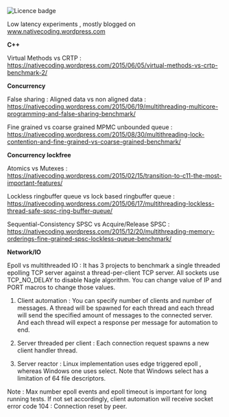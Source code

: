 <td><img src="https://img.shields.io/badge/LICENCE-PUBLIC%20DOMAIN-green.svg" alt="Licence badge"></td>

Low latency experiments , mostly blogged on www.nativecoding.wordpress.com

**C++**

Virtual Methods vs CRTP : https://nativecoding.wordpress.com/2015/06/05/virtual-methods-vs-crtp-benchmark-2/

**Concurrency**

False sharing : Aligned data vs non aligned data : https://nativecoding.wordpress.com/2015/06/19/multithreading-multicore-programming-and-false-sharing-benchmark/

Fine grained vs coarse grained MPMC unbounded queue : https://nativecoding.wordpress.com/2015/08/30/multithreading-lock-contention-and-fine-grained-vs-coarse-grained-benchmark/

**Concurrency lockfree**

Atomics vs Mutexes : https://nativecoding.wordpress.com/2015/02/15/transition-to-c11-the-most-important-features/

Lockless ringbuffer queue vs lock based ringbuffer queue : https://nativecoding.wordpress.com/2015/06/17/multithreading-lockless-thread-safe-spsc-ring-buffer-queue/

Sequential-Consistency SPSC vs Acquire/Release SPSC : https://nativecoding.wordpress.com/2015/12/20/multithreading-memory-orderings-fine-grained-spsc-lockless-queue-benchmark/

**Network/IO**

Epoll vs multithreaded IO : It has 3 projects to benchmark a single threaded epolling TCP server against a thread-per-client TCP server.
							All sockets use TCP_NO_DELAY to disable Nagle algorithm. You can change value of IP and PORT macros to change those values.
			
1. Client automation : You can specify number of clients and number of messages.
A thread will be spawned for each thread and each thread will send the specified 
amount of messages to the connected server. And each thread will expect a response
per message for automation to end.
								   
2. Server threaded per client : Each connection request spawns a new client handler thread.
								
3. Server reactor : Linux implementation uses edge triggered epoll , whereas Windows one 
uses select. Note that Windows select has a limitation of 64 file descriptors.

Note : Max number epoll events and epoll timeout is important for long running tests. If not set accordingly, client automation will receive
socket error code 104 : Connection reset by peer.
